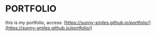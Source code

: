 # PORTFOLIO
this is my portfolio, access: [https://sunny-smiles.github.io/portfolio/](https://sunny-smiles.github.io/portfolio/)
